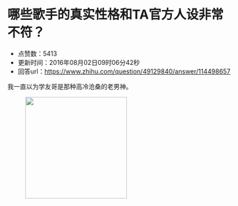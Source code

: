 # 哪些歌手的真实性格和TA官方人设非常不符？
- 点赞数：5413
- 更新时间：2016年08月02日09时06分42秒
- 回答url：https://www.zhihu.com/question/49129840/answer/114498657
<body>
 <p data-pid="omgJLESU">我一直以为学友哥是那种高冷沧桑的老男神。</p>
 <figure>
  <img data-rawwidth="228" data-rawheight="220" src="https://pica.zhimg.com/50/2937cc1d69611b952bf84b478c272247_720w.jpg?source=1940ef5c" data-original-token="2937cc1d69611b952bf84b478c272247" class="content_image" width="228">
 </figure>
</body>